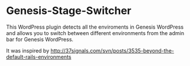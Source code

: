 Genesis-Stage-Switcher
======================

This WordPress plugin detects all the enviroments in Genesis WordPress and allows you to switch between different environments from the admin bar for Genesis WordPress.

It was inspired by http://37signals.com/svn/posts/3535-beyond-the-default-rails-environments